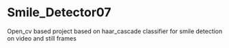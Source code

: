 # Smile_Detector07
Open_cv based project based on haar_cascade classifier for smile detection on video and still frames
